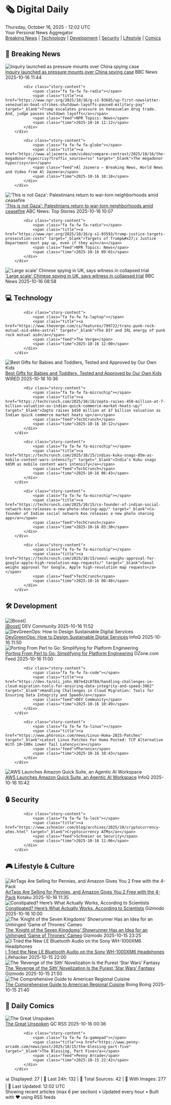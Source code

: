 <!-- Processing 54 RSS feeds at 2025-10-16 12:02:41 UTC -->
<!-- Processing: XKCD -->
<!-- Processing: Saturday Morning Breakfast Cereal -->
<!-- Processing: Penny Arcade -->
<!-- Processing: Garfield -->
<!-- Processing: Dilbert -->
<!-- Processing: Questionable Content -->
<!-- Processing: BBC Breaking News -->
<!-- Processing: NPR News -->
<!-- Processing: Reuters Top News -->
<!-- Processing: Reuters World News -->
<!-- Processing: Associated Press Breaking -->
<!-- Processing: The Verge -->
<!-- Processing: Dev.to -->
<!-- Processing: Phoronix Linux News -->
<!-- Processing: Red Hat Blog -->
<!-- Processing: Ubuntu Blog -->
<!-- Processing: GitHub Blog -->
<!-- Processing: GitLab Blog -->
<!-- Processing: InfoQ -->
<!-- Processing: Martin Fowler -->
<!-- Processing: Coding Horror -->
<!-- Processing: The Pragmatic Engineer -->
<!-- Processing: Lifehacker -->
<!-- Processing: Gizmodo -->
<!-- Processing: Kotaku -->
<!-- Processing: Krebs on Security -->
<!-- Processing: Schneier on Security -->
<!-- Generated 9 new posts out of 27 feeds processed -->
<div class="newspaper-header">
    <h1 class="newspaper-title">🗞️ Digital Daily</h1>
    <div class="newspaper-date">Thursday, October 16, 2025 - 12:02 UTC</div>
    <div class="newspaper-subtitle">Your Personal News Aggregator</div>
</div>

<div class="newspaper-nav">
    <a href="#breaking">Breaking News</a> |
    <a href="#tech">Technology</a> |
    <a href="#dev">Development</a> |
    <a href="#security">Security</a> |
    <a href="#lifestyle">Lifestyle</a> |
    <a href="#webcomics">Comics</a>
</div>

<div class="news-section breaking-news" id="breaking">
<h2 class="section-header">🚨 Breaking News</h2>
<div class="stories-container">
<div class="story">
            <img src="https://ichef.bbci.co.uk/ace/standard/240/cpsprodpb/23d5/live/72375070-aa62-11f0-aa13-0b0479f6f42a.jpg" alt="Inquiry launched as pressure mounts over China spying case" class="story-image" loading="lazy" onerror="this.style.display='none'">
            <div class="story-content">
                <span class="fa fa-fw fa-flag"></span>
                <span class="title"><a href="https://www.bbc.com/news/articles/c0ex172rxwzo?at_medium=RSS&at_campaign=rss" target="_blank">Inquiry launched as pressure mounts over China spying case</a></span>
                <span class="feed">BBC News</span>
                <span class="time">2025-10-16 11:44</span>
            </div>
        </div>
<div class="story">
            
            <div class="story-content">
                <span class="fa fa-fw fa-radio"></span>
                <span class="title"><a href="https://www.npr.org/2025/10/16/g-s1-93685/up-first-newsletter-venezuelan-boat-strikes-shutdown-layoffs-paused-military-pay" target="_blank">Trump escalates pressure on Venezuelan drug trade. And, judge pauses shutdown layoffs</a></span>
                <span class="feed">NPR Topics: News</span>
                <span class="time">2025-10-16 11:12</span>
            </div>
        </div>
<div class="story">
            
            <div class="story-content">
                <span class="fa fa-fw fa-globe"></span>
                <span class="title"><a href="https://www.aljazeera.com/video/compare-contrast/2025/10/16/the-megadonor-hypocrisy?traffic_source=rss" target="_blank">The megadonor hypocrisy</a></span>
                <span class="feed">Al Jazeera – Breaking News, World News and Video from Al Jazeera</span>
                <span class="time">2025-10-16 10:18</span>
            </div>
        </div>
<div class="story">
            <img src="https://s.abcnews.com/images/US/Gaza-voices-two-gty-bh-251015_1760541948699_hpMain_4x3t_384.jpg" alt="&#x27;This is not Gaza&#x27;: Palestinians return to war-torn neighborhoods amid ceasefire" class="story-image" loading="lazy" onerror="this.style.display='none'">
            <div class="story-content">
                <span class="fa fa-fw fa-tv"></span>
                <span class="title"><a href="https://abcnews.go.com/International/gaza-palestinians-return-war-torn-neighborhoods-amid-fragile/story?id=126551546" target="_blank">&#x27;This is not Gaza&#x27;: Palestinians return to war-torn neighborhoods amid ceasefire</a></span>
                <span class="feed">ABC News: Top Stories</span>
                <span class="time">2025-10-16 10:07</span>
            </div>
        </div>
<div class="story">
            
            <div class="story-content">
                <span class="fa fa-fw fa-radio"></span>
                <span class="title"><a href="https://www.npr.org/2025/10/16/g-s1-93593/trump-justice-targets-prosecution-costs" target="_blank">Targets of Trump&#x27;s Justice Department must pay up, even if they win</a></span>
                <span class="feed">NPR Topics: News</span>
                <span class="time">2025-10-16 09:01</span>
            </div>
        </div>
<div class="story">
            <img src="https://ichef.bbci.co.uk/ace/standard/240/cpsprodpb/23d5/live/72375070-aa62-11f0-aa13-0b0479f6f42a.jpg" alt="&#x27;Large scale&#x27; Chinese spying in UK, says witness in collapsed trial" class="story-image" loading="lazy" onerror="this.style.display='none'">
            <div class="story-content">
                <span class="fa fa-fw fa-flag"></span>
                <span class="title"><a href="https://www.bbc.com/news/articles/c0ex172rxwzo?at_medium=RSS&at_campaign=rss" target="_blank">&#x27;Large scale&#x27; Chinese spying in UK, says witness in collapsed trial</a></span>
                <span class="feed">BBC News</span>
                <span class="time">2025-10-16 08:58</span>
            </div>
        </div>
</div>
</div>
<div class="news-section tech-news" id="tech">
<h2 class="section-header">💻 Technology</h2>
<div class="stories-container">
<div class="story">
            
            <div class="story-content">
                <span class="fa fa-fw fa-laptop"></span>
                <span class="title"><a href="https://www.theverge.com/cs/features/799722/trans-punk-rock-mutual-aid-ekko-astral" target="_blank">The DIY and IRL energy of punk rock mutual aid</a></span>
                <span class="feed">The Verge</span>
                <span class="time">2025-10-16 12:00</span>
            </div>
        </div>
<div class="story">
            <img src="https://media.wired.com/photos/68f08db70078f51b4f545f5b/master/pass/22%20Fun%20Gifts%20for%20Babies%20(and%20Toddlers!).png" alt="Best Gifts for Babies and Toddlers, Tested and Approved by Our Own Kids" class="story-image" loading="lazy" onerror="this.style.display='none'">
            <div class="story-content">
                <span class="fa fa-fw fa-bolt"></span>
                <span class="title"><a href="https://www.wired.com/gallery/best-baby-and-toddler-gifts/" target="_blank">Best Gifts for Babies and Toddlers, Tested and Approved by Our Own Kids</a></span>
                <span class="feed">WIRED</span>
                <span class="time">2025-10-16 10:36</span>
            </div>
        </div>
<div class="story">
            
            <div class="story-content">
                <span class="fa fa-fw fa-microchip"></span>
                <span class="title"><a href="https://techcrunch.com/2025/10/16/zepto-raises-450-million-at-7-billion-valuation-as-indian-quick-commerce-market-heats-up/" target="_blank">Zepto raises $450 million at $7 billion valuation as Indian quick commerce market heats up</a></span>
                <span class="feed">TechCrunch</span>
                <span class="time">2025-10-16 10:12</span>
            </div>
        </div>
<div class="story">
            
            <div class="story-content">
                <span class="fa fa-fw fa-microchip"></span>
                <span class="title"><a href="https://techcrunch.com/2025/10/15/indias-kuku-snags-85m-as-mobile-content-wars-intensify/" target="_blank">India’s Kuku snags $85M as mobile content wars intensify</a></span>
                <span class="feed">TechCrunch</span>
                <span class="time">2025-10-16 06:43</span>
            </div>
        </div>
<div class="story">
            
            <div class="story-content">
                <span class="fa fa-fw fa-microchip"></span>
                <span class="title"><a href="https://techcrunch.com/2025/10/15/co-founder-of-indian-social-network-koo-releases-a-new-photo-sharing-app/" target="_blank">Co-founder of Indian social network Koo releases a new photo sharing app</a></span>
                <span class="feed">TechCrunch</span>
                <span class="time">2025-10-16 03:30</span>
            </div>
        </div>
<div class="story">
            
            <div class="story-content">
                <span class="fa fa-fw fa-microchip"></span>
                <span class="title"><a href="https://techcrunch.com/2025/10/15/seoul-weighs-approval-for-google-apple-high-resolution-map-requests/" target="_blank">Seoul weighs approval for Google, Apple high-resolution map requests</a></span>
                <span class="feed">TechCrunch</span>
                <span class="time">2025-10-16 00:48</span>
            </div>
        </div>
</div>
</div>
<div class="news-section dev-news" id="dev">
<h2 class="section-header">🛠️ Development</h2>
<div class="stories-container">
<div class="story">
            <img src="https://media2.dev.to/dynamic/image/width=800%2Cheight=%2Cfit=scale-down%2Cgravity=auto%2Cformat=auto/https%3A%2F%2Fdev-to-uploads.s3.amazonaws.com%2Fuploads%2Fuser%2Fprofile_image%2F481886%2Fff64fa9b-dd77-4a9e-ba50-896385203e19.png" alt="[Boost]" class="story-image" loading="lazy" onerror="this.style.display='none'">
            <div class="story-content">
                <span class="fa fa-fw fa-code"></span>
                <span class="title"><a href="https://dev.to/necatiozmen/-6m2" target="_blank">[Boost]</a></span>
                <span class="feed">DEV Community</span>
                <span class="time">2025-10-16 11:52</span>
            </div>
        </div>
<div class="story">
            <img src="https://res.infoq.com/news/2025/10/sustainable-digital-services/en/headerimage/sustainable-digital-services-header-1759494906807.jpg" alt="DevGreenOps: How to Design Sustainable Digital Services" class="story-image" loading="lazy" onerror="this.style.display='none'">
            <div class="story-content">
                <span class="fa fa-fw fa-info-circle"></span>
                <span class="title"><a href="https://www.infoq.com/news/2025/10/sustainable-digital-services/?utm_campaign=infoq_content&utm_source=infoq&utm_medium=feed&utm_term=global" target="_blank">DevGreenOps: How to Design Sustainable Digital Services</a></span>
                <span class="feed">InfoQ</span>
                <span class="time">2025-10-16 11:50</span>
            </div>
        </div>
<div class="story">
            <img src="https://dz2cdn1.dzone.com/thumbnail?fid=18699962&w=600" alt="Porting From Perl to Go: Simplifying for Platform Engineering" class="story-image" loading="lazy" onerror="this.style.display='none'">
            <div class="story-content">
                <span class="fa fa-fw fa-newspaper"></span>
                <span class="title"><a href="https://dzone.com/articles/perl-to-go-migration-for-platform-engineering" target="_blank">Porting From Perl to Go: Simplifying for Platform Engineering</a></span>
                <span class="feed">DZone.com Feed</span>
                <span class="time">2025-10-16 11:00</span>
            </div>
        </div>
<div class="story">
            
            <div class="story-content">
                <span class="fa fa-fw fa-code"></span>
                <span class="title"><a href="https://dev.to/oli_john_087e42c8f84/handling-challenges-in-cloud-migration-tools-for-ensuring-data-integrity-and-speed-3962" target="_blank">Handling Challenges in Cloud Migration: Tools for Ensuring Data Integrity and Speed</a></span>
                <span class="feed">DEV Community</span>
                <span class="time">2025-10-16 10:49</span>
            </div>
        </div>
<div class="story">
            
            <div class="story-content">
                <span class="fa fa-fw fa-linux"></span>
                <span class="title"><a href="https://www.phoronix.com/news/Linux-Homa-2025-Patches" target="_blank">Latest Linux Patches For Homa Posted: TCP Alternative With 10~100x Lower Tail Latency</a></span>
                <span class="feed">Phoronix</span>
                <span class="time">2025-10-16 10:43</span>
            </div>
        </div>
<div class="story">
            <img src="https://res.infoq.com/news/2025/10/aws-quick-suite/en/headerimage/generatedHeaderImage-1760539500887.jpg" alt="AWS Launches Amazon Quick Suite, an Agentic AI Workspace" class="story-image" loading="lazy" onerror="this.style.display='none'">
            <div class="story-content">
                <span class="fa fa-fw fa-info-circle"></span>
                <span class="title"><a href="https://www.infoq.com/news/2025/10/aws-quick-suite/?utm_campaign=infoq_content&utm_source=infoq&utm_medium=feed&utm_term=global" target="_blank">AWS Launches Amazon Quick Suite, an Agentic AI Workspace</a></span>
                <span class="feed">InfoQ</span>
                <span class="time">2025-10-16 10:42</span>
            </div>
        </div>
</div>
</div>
<div class="news-section security-news" id="security">
<h2 class="section-header">🔒 Security</h2>
<div class="stories-container">
<div class="story">
            
            <div class="story-content">
                <span class="fa fa-fw fa-lock"></span>
                <span class="title"><a href="https://www.schneier.com/blog/archives/2025/10/cryptocurrency-atms.html" target="_blank">Cryptocurrency ATMs</a></span>
                <span class="feed">Schneier on Security</span>
                <span class="time">2025-10-16 11:06</span>
            </div>
        </div>
</div>
</div>
<div class="news-section lifestyle-news" id="lifestyle">
<h2 class="section-header">🎮 Lifestyle & Culture</h2>
<div class="stories-container">
<div class="story">
            <img src="https://kotaku.com/app/uploads/2025/09/airtag-4-pack-1280x853.jpg" alt="AirTags Are Selling for Pennies, and Amazon Gives You 2 Free with the 4-Pack" class="story-image" loading="lazy" onerror="this.style.display='none'">
            <div class="story-content">
                <span class="fa fa-fw fa-gamepad"></span>
                <span class="title"><a href="https://kotaku.com/airtags-are-selling-for-pennies-and-amazon-gives-you-2-free-with-the-4-pack-2000635985" target="_blank">AirTags Are Selling for Pennies, and Amazon Gives You 2 Free with the 4-Pack</a></span>
                <span class="feed">Kotaku</span>
                <span class="time">2025-10-16 11:35</span>
            </div>
        </div>
<div class="story">
            <img src="https://gizmodo.com/app/uploads/2025/10/kiwifruit-1280x853.jpg" alt="Constipated? Here’s What Actually Works, According to Scientists" class="story-image" loading="lazy" onerror="this.style.display='none'">
            <div class="story-content">
                <span class="fa fa-fw fa-computer"></span>
                <span class="title"><a href="https://gizmodo.com/constipated-heres-what-actually-works-according-to-scientists-2000672676" target="_blank">Constipated? Here’s What Actually Works, According to Scientists</a></span>
                <span class="feed">Gizmodo</span>
                <span class="time">2025-10-16 10:00</span>
            </div>
        </div>
<div class="story">
            <img src="https://gizmodo.com/app/uploads/2025/10/nikolaj-coster-waldau-david-bradley-2-1280x853.jpg" alt="The ‘Knight of the Seven Kingdoms’ Showrunner Has an Idea for an Unhinged ‘Game of Thrones’ Cameo" class="story-image" loading="lazy" onerror="this.style.display='none'">
            <div class="story-content">
                <span class="fa fa-fw fa-computer"></span>
                <span class="title"><a href="https://gizmodo.com/the-knight-of-the-seven-kingdoms-showrunner-has-an-idea-for-an-unhinged-game-of-thrones-cameo-2000672904" target="_blank">The ‘Knight of the Seven Kingdoms’ Showrunner Has an Idea for an Unhinged ‘Game of Thrones’ Cameo</a></span>
                <span class="feed">Gizmodo</span>
                <span class="time">2025-10-15 23:25</span>
            </div>
        </div>
<div class="story">
            <img src="https://lifehacker.com/imagery/articles/01K7MX10ZWF8DV7PJHQTZB5WCY/hero-image.jpg" alt="I Tried the New LE Bluetooth Audio on the Sony WH-1000XM6 Headphones" class="story-image" loading="lazy" onerror="this.style.display='none'">
            <div class="story-content">
                <span class="fa fa-fw fa-life-ring"></span>
                <span class="title"><a href="https://lifehacker.com/tech/le-bluetooth-audio-on-sony-wh-1000xm6-headphones?utm_medium=RSS" target="_blank">I Tried the New LE Bluetooth Audio on the Sony WH-1000XM6 Headphones</a></span>
                <span class="feed">Lifehacker</span>
                <span class="time">2025-10-15 22:00</span>
            </div>
        </div>
<div class="story">
            <img src="https://gizmodo.com/app/uploads/2025/10/star-wars-revenge-of-the-sith-novelization-deluxe-edition-anakin-obi-wan-1280x853.jpg" alt="The ‘Revenge of the Sith’ Novelization Is the Purest ‘Star Wars’ Fantasy" class="story-image" loading="lazy" onerror="this.style.display='none'">
            <div class="story-content">
                <span class="fa fa-fw fa-computer"></span>
                <span class="title"><a href="https://gizmodo.com/star-wars-revenge-of-the-sith-novelization-matthew-stover-myths-2000672797" target="_blank">The ‘Revenge of the Sith’ Novelization Is the Purest ‘Star Wars’ Fantasy</a></span>
                <span class="feed">Gizmodo</span>
                <span class="time">2025-10-15 21:50</span>
            </div>
        </div>
<div class="story">
            <img src="https://i0.wp.com/boingboing.net/wp-content/uploads/2025/10/a-cool-guide-to-american-regional-cuisine-v5-3-with-77-food-v0-h9rd3cnjg3vf1.webp?fit=1080%2C778&amp;quality=55&amp;ssl=1" alt="The Comprehensive Guide to American Regional Cuisine" class="story-image" loading="lazy" onerror="this.style.display='none'">
            <div class="story-content">
                <span class="fa fa-fw fa-arrow-right"></span>
                <span class="title"><a href="https://boingboing.net/2025/10/15/the-comprehensive-guide-to-american-regional-cuisine.html" target="_blank">The Comprehensive Guide to American Regional Cuisine</a></span>
                <span class="feed">Boing Boing</span>
                <span class="time">2025-10-15 21:40</span>
            </div>
        </div>
</div>
</div>
<div class="news-section webcomics-section" id="webcomics">
<h2 class="section-header">🎨 Daily Comics</h2>
<div class="stories-container">
<div class="story">
            <img src="http://www.questionablecontent.net/comics/5680.png" alt="The Great Unspoken" class="story-image" loading="lazy" onerror="this.style.display='none'">
            <div class="story-content">
                <span class="fa fa-fw fa-music"></span>
                <span class="title"><a href="http://questionablecontent.net/view.php?comic=5680" target="_blank">The Great Unspoken</a></span>
                <span class="feed">QC RSS</span>
                <span class="time">2025-10-16 00:36</span>
            </div>
        </div>
<div class="story">
            
            <div class="story-content">
                <span class="fa fa-fw fa-gamepad"></span>
                <span class="title"><a href="https://www.penny-arcade.com/news/post/2025/10/15/the-blessing-part-five" target="_blank">The Blessing, Part Five</a></span>
                <span class="feed">Penny Arcade</span>
                <span class="time">2025-10-15 22:42</span>
            </div>
        </div>
</div>
</div>

<div class="newspaper-footer">
    <div class="stats">
        📊 Displayed: 27 | 📅 Last 24h: 132 | 📡 Total Sources: 42 | 📸 With Images: 277 |
        🔄 Last Updated: 12:02 UTC
    </div>
    <div class="footer-note">
        Showing recent articles (max 6 per section) • Updated every hour • Built with ❤️ using RSS feeds
    </div>
</div>
